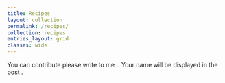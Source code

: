 ```yaml
---
title: Recipes
layout: collection
permalink: /recipes/
collection: recipes
entries_layout: grid
classes: wide
---
```

You can contribute please write to me .. Your name will be displayed in the post .
